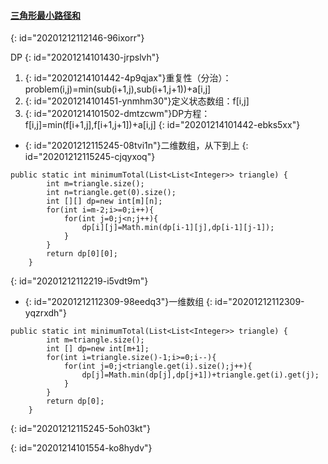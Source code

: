#### [三角形最小路径和](https://leetcode-cn.com/problems/triangle/)
{: id="20201212112146-96ixorr"}

DP
{: id="20201214101430-jrpslvh"}

1. {: id="20201214101442-4p9qjax"}重复性（分治）：problem(i,j)=min(sub(i+1,j),sub(i+1,j+1))+a[i,j]
2. {: id="20201214101451-ynmhm30"}定义状态数组：f[i,j]
3. {: id="20201214101502-dmtzcwm"}DP方程：f[i,j]=min(f[i+1,j],f[i+1,j+1])+a[i,j]
{: id="20201214101442-ebks5xx"}

* {: id="20201212115245-08tvi1n"}二维数组，从下到上
{: id="20201212115245-cjqyxoq"}

```
public static int minimumTotal(List<List<Integer>> triangle) {
        int m=triangle.size();
        int n=triangle.get(0).size();
        int [][] dp=new int[m][n];
        for(int i=m-2;i>=0;i++){
            for(int j=0;j<n;j++){
                dp[i][j]=Math.min(dp[i-1][j],dp[i-1][j-1]);
            }
        }
        return dp[0][0];
    }
```
{: id="20201212112219-i5vdt9m"}

* {: id="20201212112309-98eedq3"}一维数组
{: id="20201212112309-yqzrxdh"}

```
public static int minimumTotal(List<List<Integer>> triangle) {
        int m=triangle.size();
        int [] dp=new int[m+1];
        for(int i=triangle.size()-1;i>=0;i--){
            for(int j=0;j<triangle.get(i).size();j++){
                dp[j]=Math.min(dp[j],dp[j+1])+triangle.get(i).get(j);
            }
        }
        return dp[0];
    }
```
{: id="20201212115245-5oh03kt"}

{: id="20201214101554-ko8hydv"}
